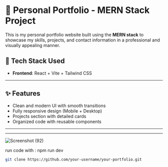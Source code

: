 # 🌟 Personal Portfolio - MERN Stack Project

This is my personal portfolio website built using the **MERN stack** to showcase my skills, projects, and contact information in a professional and visually appealing manner.

## 🚀 Tech Stack Used

- **Frontend**: React + Vite + Tailwind CSS  


---

## ✨ Features

- Clean and modern UI with smooth transitions
- Fully responsive design (Mobile + Desktop)
- Projects section with detailed cards
- Organized code with reusable components

---

---
![Screenshot (92)](https://github.com/user-attachments/assets/511fe0fc-c6b3-46fb-9f11-2e010e992e1d)

run code with : npm run dev

```bash
git clone https://github.com/your-username/your-portfolio.git

